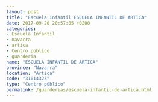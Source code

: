 ```yaml
---
layout: post
title: "Escuela Infantil ESCUELA INFANTIL DE ARTICA"
date: 2017-09-20 20:57:05 +0200
categories:
- Escuela Infantil
- navarra
- artica
- Centro público
- guarderia
name: "ESCUELA INFANTIL DE ARTICA"
province: "Navarra"
location: "Artica"
code: "31014323"
type: "Centro público"
permalink: /guarderias/escuela-infantil-de-artica.html
---
```

